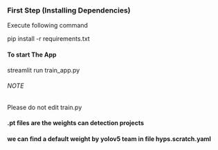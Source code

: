 ### First Step (Installing Dependencies)
Execute following command

pip install -r requirements.txt


#### To start The App 
streamlit run train_app.py



###### NOTE

Please do not edit train.py 


#### .pt files are the weights can detection projects
#### we can find a default weight by yolov5 team in file hyps.scratch.yaml
